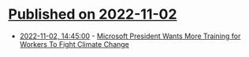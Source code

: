 # [Published on 2022-11-02](index.md)

* [2022-11-02, 14:45:00](https://news.slashdot.org/story/22/11/02/1446202/microsoft-president-wants-more-training-for-workers-to-fight-climate-change?utm_source=rss1.0mainlinkanon&utm_medium=feed) - [Microsoft President Wants More Training for Workers To Fight Climate Change](https://news.slashdot.org/story/22/11/02/1446202/microsoft-president-wants-more-training-for-workers-to-fight-climate-change?utm_source=rss1.0mainlinkanon&utm_medium=feed)
